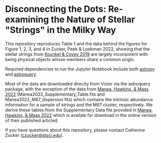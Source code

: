 # Disconnecting the Dots: Re-examining the Nature of Stellar "Strings" in the Milky Way

This repository reproduces Table 1 and the data behind the figures for Figure 1, 2, 3, and 4 in Zucker, Peek & Loebman 2022, showing that the stellar strings from [Kounkel & Covey 2019](https://doi.org/10.3847/1538-3881/ab339a) are largely inconsistent with being physical objects whose members share a common origin. 

Required dependencies to run the Jupyter Notebook include both [astropy](https://docs.astropy.org/en/stable/install.html) and [astroquery](https://astroquery.readthedocs.io/en/latest/#installation). 

Most of the data are downloaded directly from Vizier via the astroquery package, with the exception of the data from [Manea, Hawkins, & Mass 2022]( https://doi.org/10.1093/mnras/stac236) (Manea2022_Supplementary_Table.fits and Manea2022_M67_dispersion.fits) which contains the intrinsic abundance information for a sample of strings and the M67 cluster, respectively. We derive these tables from the Supplementary Data file provided in [Manea, Hawkins, & Maas 2022]( https://doi.org/10.1093/mnras/stac236) which is availale for download in the online version of their published articled.  

If you have questions about this repository, please contact Catherine Zucker (czucker@stsci.edu).


